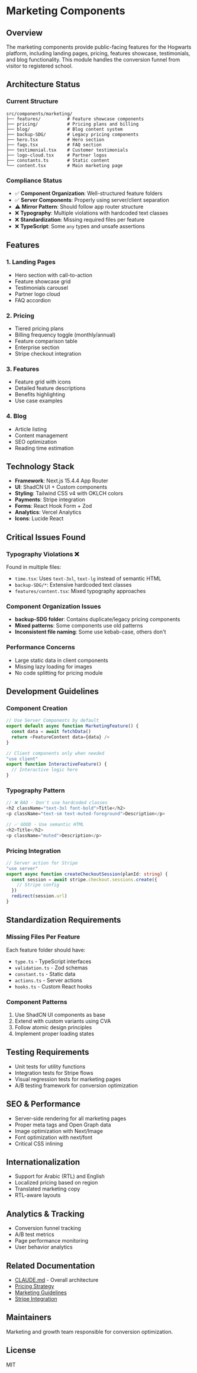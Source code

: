 # Marketing Components

## Overview
The marketing components provide public-facing features for the Hogwarts platform, including landing pages, pricing, features showcase, testimonials, and blog functionality. This module handles the conversion funnel from visitor to registered school.

## Architecture Status

### Current Structure
```
src/components/marketing/
├── features/          # Feature showcase components
├── pricing/           # Pricing plans and billing
├── blog/              # Blog content system
├── backup-SDG/        # Legacy pricing components
├── hero.tsx           # Hero section
├── faqs.tsx           # FAQ section
├── testimonial.tsx    # Customer testimonials
├── logo-cloud.tsx     # Partner logos
├── constants.ts       # Static content
└── content.tsx        # Main marketing page
```

### Compliance Status
- ✅ **Component Organization**: Well-structured feature folders
- ✅ **Server Components**: Properly using server/client separation
- ⚠️ **Mirror Pattern**: Should follow app router structure
- ❌ **Typography**: Multiple violations with hardcoded text classes
- ❌ **Standardization**: Missing required files per feature
- ❌ **TypeScript**: Some `any` types and unsafe assertions

## Features

### 1. Landing Pages
- Hero section with call-to-action
- Feature showcase grid
- Testimonials carousel
- Partner logo cloud
- FAQ accordion

### 2. Pricing
- Tiered pricing plans
- Billing frequency toggle (monthly/annual)
- Feature comparison table
- Enterprise section
- Stripe checkout integration

### 3. Features
- Feature grid with icons
- Detailed feature descriptions
- Benefits highlighting
- Use case examples

### 4. Blog
- Article listing
- Content management
- SEO optimization
- Reading time estimation

## Technology Stack
- **Framework**: Next.js 15.4.4 App Router
- **UI**: ShadCN UI + Custom components
- **Styling**: Tailwind CSS v4 with OKLCH colors
- **Payments**: Stripe integration
- **Forms**: React Hook Form + Zod
- **Analytics**: Vercel Analytics
- **Icons**: Lucide React

## Critical Issues Found

### Typography Violations ❌
Found in multiple files:
- `time.tsx`: Uses `text-3xl`, `text-lg` instead of semantic HTML
- `backup-SDG/*`: Extensive hardcoded text classes
- `features/content.tsx`: Mixed typography approaches

### Component Organization Issues
- **backup-SDG folder**: Contains duplicate/legacy pricing components
- **Mixed patterns**: Some components use old patterns
- **Inconsistent file naming**: Some use kebab-case, others don't

### Performance Concerns
- Large static data in client components
- Missing lazy loading for images
- No code splitting for pricing module

## Development Guidelines

### Component Creation
```typescript
// Use Server Components by default
export default async function MarketingFeature() {
  const data = await fetchData()
  return <FeatureContent data={data} />
}

// Client components only when needed
"use client"
export function InteractiveFeature() {
  // Interactive logic here
}
```

### Typography Pattern
```typescript
// ❌ BAD - Don't use hardcoded classes
<h2 className="text-3xl font-bold">Title</h2>
<p className="text-sm text-muted-foreground">Description</p>

// ✅ GOOD - Use semantic HTML
<h2>Title</h2>
<p className="muted">Description</p>
```

### Pricing Integration
```typescript
// Server action for Stripe
"use server"
export async function createCheckoutSession(planId: string) {
  const session = await stripe.checkout.sessions.create({
    // Stripe config
  })
  redirect(session.url)
}
```

## Standardization Requirements

### Missing Files Per Feature
Each feature folder should have:
- `type.ts` - TypeScript interfaces
- `validation.ts` - Zod schemas
- `constant.ts` - Static data
- `actions.ts` - Server actions
- `hooks.ts` - Custom React hooks

### Component Patterns
1. Use ShadCN UI components as base
2. Extend with custom variants using CVA
3. Follow atomic design principles
4. Implement proper loading states

## Testing Requirements
- Unit tests for utility functions
- Integration tests for Stripe flows
- Visual regression tests for marketing pages
- A/B testing framework for conversion optimization

## SEO & Performance
- Server-side rendering for all marketing pages
- Proper meta tags and Open Graph data
- Image optimization with Next/Image
- Font optimization with next/font
- Critical CSS inlining

## Internationalization
- Support for Arabic (RTL) and English
- Localized pricing based on region
- Translated marketing copy
- RTL-aware layouts

## Analytics & Tracking
- Conversion funnel tracking
- A/B test metrics
- Page performance monitoring
- User behavior analytics

## Related Documentation
- [CLAUDE.md](../../../CLAUDE.md) - Overall architecture
- [Pricing Strategy](../../docs/pricing.md)
- [Marketing Guidelines](../../docs/marketing.md)
- [Stripe Integration](../../docs/stripe.md)

## Maintainers
Marketing and growth team responsible for conversion optimization.

## License
MIT